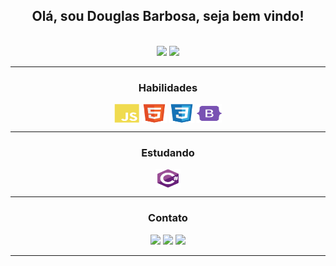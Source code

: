 <h2 align="center">Olá, sou Douglas Barbosa, seja bem vindo!</h2>  

<br>

<div align="center">
    <img height="150" src="https://github-readme-stats.vercel.app/api?username=douglasbarbosz&show_icons=true&theme=dracula&include_all_commits=true&count_private=true"/>
    <img height="150" src="https://github-readme-stats.vercel.app/api/top-langs/?username=douglasbarbosz&layout=compact&langs_count=7&theme=dracula"/>
</div>

<hr>
  
<div align="center">
    <h3>Habilidades</h3>
    <img align="center" alt="Logo-Js" height="30" width="40" src="https://raw.githubusercontent.com/devicons/devicon/master/icons/javascript/javascript-plain.svg">
    <img align="center" alt="Logo-HTML" height="30" width="40" src="https://raw.githubusercontent.com/devicons/devicon/master/icons/html5/html5-original.svg">
    <img align="center" alt="Logo-CSS" height="30" width="40" src="https://raw.githubusercontent.com/devicons/devicon/master/icons/css3/css3-original.svg">
    <img align="center" alt="Logo-trap" height="30" width="40" src="https://raw.githubusercontent.com/devicons/devicon/master/icons/bootstrap/bootstrap-plain.svg">
</div>

<hr>

<div align="center">
    <h3>Estudando</h3>
    <img align="center" alt="C-Sharp" height="30" width="40" src="https://raw.githubusercontent.com/devicons/devicon/master/icons/csharp/csharp-original.svg"> 
</div>

<hr>
  
<div align="center"> 
    <h3>Contato</h3>
    <a href="https://www.linkedin.com/in/douglasbarbosz/" target="_blank"><img src="https://img.shields.io/badge/-LinkedIn-%230077B5?style=for-the-badge&logo=linkedin&logoColor=white" target="_blank"></a>
    <a href = "mailto:douglasapbarbosa2002@gmail.com"><img src="https://img.shields.io/badge/-Gmail-%23333?style=for-the-badge&logo=gmail&logoColor=white" target="_blank"></a>
    <a href="https://www.instagram.com/douglasbarbosz/" target="_blank"><img src="https://img.shields.io/badge/-Instagram-%23E4405F?style=for-the-badge&logo=instagram&logoColor=white" target="_blank"></a>
</div>
 
<hr>
